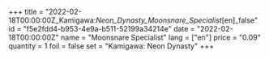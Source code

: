 +++
title = "2022-02-18T00:00:00Z_Kamigawa:_Neon_Dynasty_Moonsnare_Specialist_[en]_false"
id = "f5e2fdd4-b953-4e9a-b511-52199a34214e"
date = "2022-02-18T00:00:00Z"
name = "Moonsnare Specialist"
lang = ["en"]
price = "0.09"
quantity = 1
foil = false
set = "Kamigawa: Neon Dynasty"
+++
